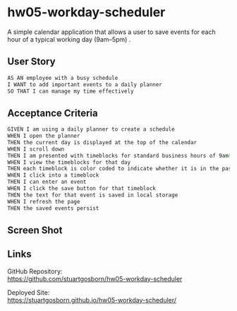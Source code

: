 # hw05-workday-scheduler
A simple calendar application that allows a user to save events for each hour of a typical working day (9am–5pm) .

## User Story

```md
AS AN employee with a busy schedule
I WANT to add important events to a daily planner
SO THAT I can manage my time effectively
```

## Acceptance Criteria

```md
GIVEN I am using a daily planner to create a schedule
WHEN I open the planner
THEN the current day is displayed at the top of the calendar
WHEN I scroll down
THEN I am presented with timeblocks for standard business hours of 9am&ndash;5pm
WHEN I view the timeblocks for that day
THEN each timeblock is color coded to indicate whether it is in the past, present, or future
WHEN I click into a timeblock
THEN I can enter an event
WHEN I click the save button for that timeblock
THEN the text for that event is saved in local storage
WHEN I refresh the page
THEN the saved events persist
```

## Screen Shot

## Links

GitHub Repository:  
https://github.com/stuartgosborn/hw05-workday-scheduler  

Deployed Site:  
https://stuartgosborn.github.io/hw05-workday-scheduler/  

